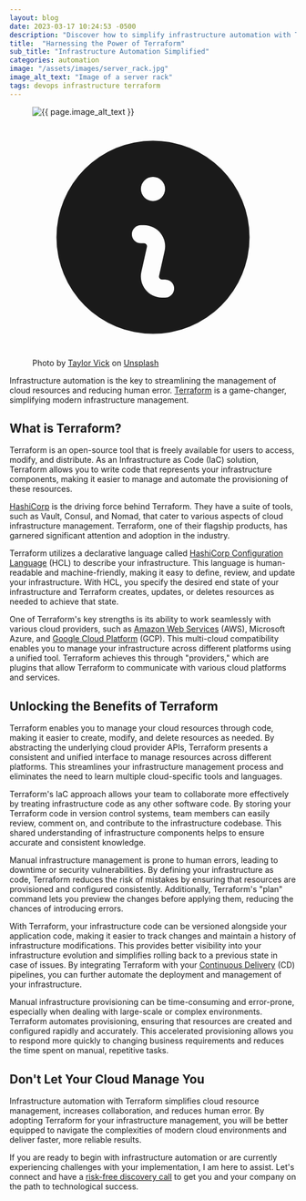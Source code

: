```yaml
---
layout: blog
date: 2023-03-17 10:24:53 -0500
description: "Discover how to simplify infrastructure automation with Terraform, the go-to tool for managing cloud resources with ease. Terraform is a game-changer, simplifying modern infrastructure management."
title:  "Harnessing the Power of Terraform"
sub_title: "Infrastructure Automation Simplified"
categories: automation
image: "/assets/images/server_rack.jpg"
image_alt_text: "Image of a server rack"
tags: devops infrastructure terraform
---
```

<figure class="mt-6">
  <img class="aspect-video rounded-xl bg-gray-50 object-cover" src="{{ page.image | relative_url }}" alt="{{ page.image_alt_text }}">
  <figcaption class="mt-2 flex gap-x-2 text-sm text-gray-400 dark:text-gray-500">
    <svg class="mt-0.5 h-5 w-5 flex-none text-gray-300" viewBox="0 0 20 20" fill="currentColor" aria-hidden="true">
      <path fill-rule="evenodd" d="M18 10a8 8 0 11-16 0 8 8 0 0116 0zm-7-4a1 1 0 11-2 0 1 1 0 012 0zM9 9a.75.75 0 000 1.5h.253a.25.25 0 01.244.304l-.459 2.066A1.75 1.75 0 0010.747 15H11a.75.75 0 000-1.5h-.253a.25.25 0 01-.244-.304l.459-2.066A1.75 1.75 0 009.253 9H9z" clip-rule="evenodd" />
    </svg>
    Photo by <a href="https://unsplash.com/@tvick?utm_source=unsplash&utm_medium=referral&utm_content=creditCopyText" target="_blank">Taylor Vick</a> on <a href="https://unsplash.com/photos/M5tzZtFCOfs?utm_source=unsplash&utm_medium=referral&utm_content=creditCopyText" target="_blank">Unsplash</a>
  </figcaption>
</figure>

<p class="mt-4">
Infrastructure automation is the key to streamlining the management of cloud resources and reducing human error. <a href="https://www.terraform.io" class="underline text-sky-500" target="_blank">Terraform</a> is a game-changer, simplifying modern infrastructure management.</p>

<h2 class="mt-6 text-2xl font-bold tracking-tight text-gray-900 dark:text-sky-600">What is Terraform?</h2>

<p class="mt-2">Terraform is an open-source tool that is freely available for users to access, modify, and distribute. As an Infrastructure as Code (IaC) solution, Terraform allows you to write code that represents your infrastructure components, making it easier to manage and automate the provisioning of these resources.</p>

<p class="mt-5 text-xl leading-8"><a href="https://www.hashicorp.com" class="underline text-sky-600" target="_blank">HashiCorp</a> is the driving force behind Terraform. They have a suite of tools, such as Vault, Consul, and Nomad, that cater to various aspects of cloud infrastructure management. Terraform, one of their flagship products, has garnered significant attention and adoption in the industry.</p>

<p class="mt-5">Terraform utilizes a declarative language called <a href="https://developer.hashicorp.com/terraform/language/syntax/configuration" class="underline text-sky-500" target="_blank">HashiCorp Configuration Language</a> (HCL) to describe your infrastructure. This language is human-readable and machine-friendly, making it easy to define, review, and update your infrastructure. With HCL, you specify the desired end state of your infrastructure and Terraform creates, updates, or deletes resources as needed to achieve that state.</p>

<p class="mt-5">One of Terraform's key strengths is its ability to work seamlessly with various cloud providers, such as <a href="https://aws.amazon.com" class="underline text-sky-500" target="_blank">Amazon Web Services</a> (AWS), Microsoft Azure, and <a href="https://cloud.google.com" class="underline text-sky-500" target="_blank">Google Cloud Platform</a> (GCP). This multi-cloud compatibility enables you to manage your infrastructure across different platforms using a unified tool. Terraform achieves this through "providers," which are plugins that allow Terraform to communicate with various cloud platforms and services.</p>

<h2 class="mt-6 text-2xl font-bold tracking-tight text-gray-900 dark:text-sky-600">Unlocking the Benefits of Terraform</h2>

<p class="mt-4">Terraform enables you to manage your cloud resources through code, making it easier to create, modify, and delete resources as needed. By abstracting the underlying cloud provider APIs, Terraform presents a consistent and unified interface to manage resources across different platforms. This streamlines your infrastructure management process and eliminates the need to learn multiple cloud-specific tools and languages.</p>

<p class="mt-5">Terraform's IaC approach allows your team to collaborate more effectively by treating infrastructure code as any other software code. By storing your Terraform code in version control systems, team members can easily review, comment on, and contribute to the infrastructure codebase. This shared understanding of infrastructure components helps to ensure accurate and consistent knowledge.</p>

<p class="mt-5">Manual infrastructure management is prone to human errors, leading to downtime or security vulnerabilities. By defining your infrastructure as code, Terraform reduces the risk of mistakes by ensuring that resources are provisioned and configured consistently. Additionally, Terraform's "plan" command lets you preview the changes before applying them, reducing the chances of introducing errors.</p>

<p class="mt-5">With Terraform, your infrastructure code can be versioned alongside your application code, making it easier to track changes and maintain a history of infrastructure modifications. This provides better visibility into your infrastructure evolution and simplifies rolling back to a previous state in case of issues. By integrating Terraform with your <a href="https://martinfowler.com/bliki/ContinuousDelivery.html" class="underline text-sky-500">Continuous Delivery</a> (CD) pipelines, you can further automate the deployment and management of your infrastructure.</p>

<p class="mt-5">Manual infrastructure provisioning can be time-consuming and error-prone, especially when dealing with large-scale or complex environments. Terraform automates provisioning, ensuring that resources are created and configured rapidly and accurately. This accelerated provisioning allows you to respond more quickly to changing business requirements and reduces the time spent on manual, repetitive tasks.</p>

<h2 class="mt-6 text-2xl font-bold tracking-tight text-gray-900 dark:text-sky-600">Don't Let Your Cloud Manage You</h2>

<p class="mt-2">Infrastructure automation with Terraform simplifies cloud resource management, increases collaboration, and reduces human error. By adopting Terraform for your infrastructure management, you will be better equipped to navigate the complexities of modern cloud environments and deliver faster, more reliable results.</p>

<p class="mt-2">If you are ready to begin with infrastructure automation or are currently experiencing challenges with your implementation, I am here to assist. Let's connect and have a <a href="https://jeffdevine.com#contact-form" class="underline text-sky-500">risk-free discovery call</a> to get you and your company on the path to technological success.</p>
